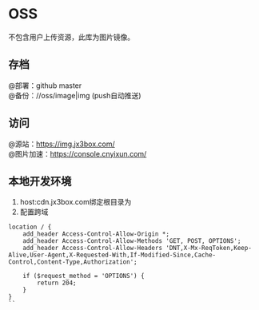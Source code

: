 # OSS  
不包含用户上传资源，此库为图片镜像。

## 存档
@部署：github master  
@备份：//oss/image|img (push自动推送)

## 访问
@源站：https://img.jx3box.com/  
@图片加速：https://console.cnyixun.com/

## 本地开发环境
1. host:cdn.jx3box.com绑定根目录为
2. 配置跨域
```
location / {  
    add_header Access-Control-Allow-Origin *;
    add_header Access-Control-Allow-Methods 'GET, POST, OPTIONS';
    add_header Access-Control-Allow-Headers 'DNT,X-Mx-ReqToken,Keep-Alive,User-Agent,X-Requested-With,If-Modified-Since,Cache-Control,Content-Type,Authorization';

    if ($request_method = 'OPTIONS') {
        return 204;
    }
} 
``

